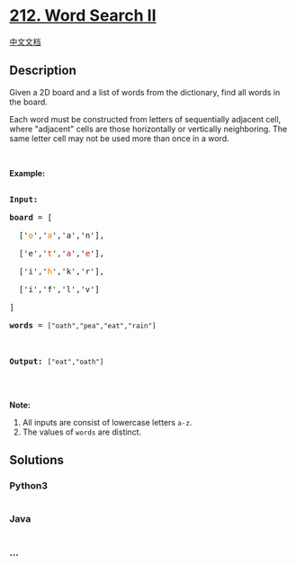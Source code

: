 # [212. Word Search II](https://leetcode.com/problems/word-search-ii)

[中文文档](/solution/0200-0299/0212.Word%20Search%20II/README.md)

## Description

<p>Given a 2D board and a list of words from the dictionary, find all words in the board.</p>

<p>Each word must be constructed from letters of sequentially adjacent cell, where &quot;adjacent&quot; cells are those horizontally or vertically neighboring. The same letter cell may not be used more than once in a word.</p>

<p>&nbsp;</p>

<p><strong>Example:</strong></p>

<pre>

<strong>Input:</strong> 

<b>board </b>= [

  [&#39;<span style="color:#d70">o</span>&#39;,&#39;<span style="color:#d70">a</span>&#39;,&#39;a&#39;,&#39;n&#39;],

  [&#39;e&#39;,&#39;<span style="color:#d30">t</span>&#39;,&#39;<span style="color:#d00">a</span>&#39;,&#39;<span style="color:#d00">e</span>&#39;],

  [&#39;i&#39;,&#39;<span style="color:#d70">h</span>&#39;,&#39;k&#39;,&#39;r&#39;],

  [&#39;i&#39;,&#39;f&#39;,&#39;l&#39;,&#39;v&#39;]

]

<b>words</b> = <code>[&quot;oath&quot;,&quot;pea&quot;,&quot;eat&quot;,&quot;rain&quot;]</code>



<strong>Output:&nbsp;</strong><code>[&quot;eat&quot;,&quot;oath&quot;]</code>

</pre>

<p>&nbsp;</p>

<p><b>Note:</b></p>

<ol>
    <li>All inputs are consist of lowercase letters <code>a-z</code>.</li>
    <li>The values of&nbsp;<code>words</code> are distinct.</li>
</ol>

## Solutions

<!-- tabs:start -->

### **Python3**

```python

```

### **Java**

```java

```

### **...**

```

```

<!-- tabs:end -->
